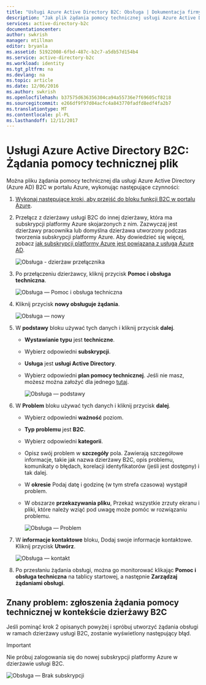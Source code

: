 ```yaml
---
title: "Usługi Azure Active Directory B2C: Obsługa | Dokumentacja firmy Microsoft"
description: "Jak plik żądania pomocy technicznej usługi Azure Active Directory B2C"
services: active-directory-b2c
documentationcenter: 
author: swkrish
manager: mtillman
editor: bryanla
ms.assetid: 51922008-6fbd-487c-b2c7-a5db57d154b4
ms.service: active-directory-b2c
ms.workload: identity
ms.tgt_pltfrm: na
ms.devlang: na
ms.topic: article
ms.date: 12/06/2016
ms.author: swkrish
ms.openlocfilehash: b37575d636356304ca94a55736e7f69605cf8218
ms.sourcegitcommit: e266df9f97d04acfc4a843770fadfd8edf4fa2b7
ms.translationtype: MT
ms.contentlocale: pl-PL
ms.lasthandoff: 12/11/2017
---
```

# <a name="azure-active-directory-b2c-file-support-requests"></a>Usługi Azure Active Directory B2C: Żądania pomocy technicznej plik
Można pliku żądania pomocy technicznej dla usługi Azure Active Directory (Azure AD) B2C w portalu Azure, wykonując następujące czynności:

1. [Wykonaj następujące kroki, aby przejść do bloku funkcji B2C w portalu Azure](active-directory-b2c-app-registration.md#navigate-to-b2c-settings).
2. Przełącz z dzierżawy usługi B2C do innej dzierżawy, która ma subskrypcji platformy Azure skojarzonych z nim. Zazwyczaj jest dzierżawy pracownika lub domyślna dzierżawa utworzony podczas tworzenia subskrypcji platformy Azure. Aby dowiedzieć się więcej, zobacz [jak subskrypcji platformy Azure jest powiązana z usługą Azure AD](../active-directory/active-directory-how-subscriptions-associated-directory.md).
   
    ![Obsługa - dzierżaw przełącznika](./media/active-directory-b2c-support/support-switch-dir.png)
3. Po przełączeniu dzierżawcy, kliknij przycisk **Pomoc i obsługa techniczna**.
   
    ![Obsługa — Pomoc i obsługa techniczna](./media/active-directory-b2c-support/support-support.png)
4. Kliknij przycisk **nowy obsługuje żądania**.
   
    ![Obsługa — nowy](./media/active-directory-b2c-support/support-new.png)
5. W **podstawy** bloku używać tych danych i kliknij przycisk **dalej**.
   
   * **Wystawianie typu** jest **techniczne**.
   * Wybierz odpowiedni **subskrypcji**.
   * **Usługa** jest **usługi Active Directory**.
   * Wybierz odpowiedni **plan pomocy technicznej**. Jeśli nie masz, możesz można założyć dla jednego [tutaj](https://azure.microsoft.com/en-us/support/plans/).
     
     ![Obsługa — podstawy](./media/active-directory-b2c-support/support-basics.png)
6. W **Problem** bloku używać tych danych i kliknij przycisk **dalej**.
   
   * Wybierz odpowiedni **ważność** poziom.
   * **Typ problemu** jest **B2C**.
   * Wybierz odpowiedni **kategorii**.
   * Opisz swój problem w **szczegóły** pola. Zawierają szczegółowe informacje, takie jak nazwa dzierżawy B2C, opis problemu, komunikaty o błędach, korelacji identyfikatorów (jeśli jest dostępny) i tak dalej.
   * W **okresie** Podaj datę i godzinę (w tym strefa czasowa) wystąpił problem.
   * W obszarze **przekazywania pliku**, Przekaż wszystkie zrzuty ekranu i pliki, które należy wziąć pod uwagę może pomóc w rozwiązaniu problemu.
     
     ![Obsługa — Problem](./media/active-directory-b2c-support/support-problem.png)
7. W **informacje kontaktowe** bloku, Dodaj swoje informacje kontaktowe. Kliknij przycisk **Utwórz**.
   
    ![Obsługa — kontakt](./media/active-directory-b2c-support/support-contact.png)
8. Po przesłaniu żądania obsługi, można go monitorować klikając **Pomoc i obsługa techniczna** na tablicy startowej, a następnie **Zarządzaj żądaniami obsługi**.

## <a name="known-issue-filing-a-support-request-in-the-context-of-a-b2c-tenant"></a>Znany problem: zgłoszenia żądania pomocy technicznej w kontekście dzierżawy B2C
Jeśli pominąć krok 2 opisanych powyżej i spróbuj utworzyć żądania obsługi w ramach dzierżawy usługi B2C, zostanie wyświetlony następujący błąd.

> [!IMPORTANT]
> Nie próbuj zalogowania się do nowej subskrypcji platformy Azure w dzierżawie usługi B2C.  
> 
> 

![Obsługa — Brak subskrypcji](./media/active-directory-b2c-support/support-no-sub.png)


